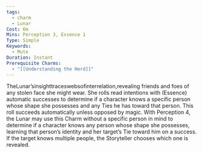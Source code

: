 ```yaml
---
tags:
  - charm
  - Lunar
Cost: 6m
Mins: Perception 3, Essence 1
Type: Simple
Keywords:
  - Mute
Duration: Instant
Prerequisite Charms:
  - "[[Understanding the Herd]]"
---
```

TheLunar’sinsighttraceswebsofinterrelation,revealing friends and foes of any stolen face she might wear. She rolls read intentions with (Essence) automatic successes to determine if a character knows a specific person whose shape she possesses and any Ties he has toward that person. This roll succeeds automatically unless opposed by magic. With Perception 4, the Lunar may use this Charm without a specific person in mind to determine if a character knows any person whose shape she possesses, learning that person’s identity and her target’s Tie toward him on a success. If the target knows multiple people, the Storyteller chooses which one is revealed.